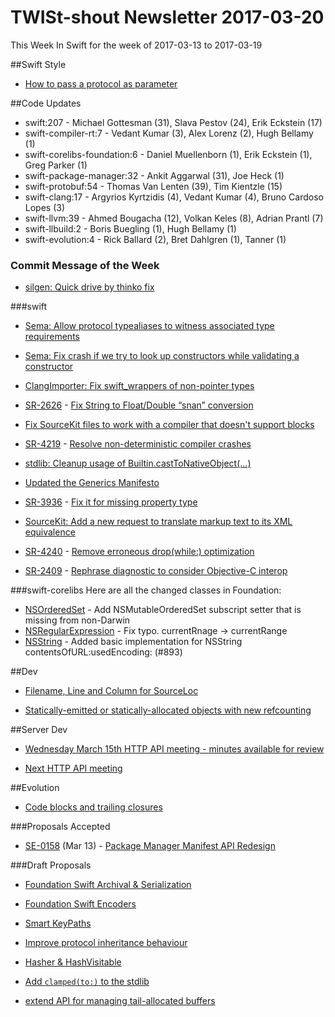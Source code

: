 # TWISt-shout Newsletter 2017-03-20
This Week In Swift for the week of 2017-03-13 to 2017-03-19

##Swift Style

* [How to pass a protocol as parameter](https://lists.swift.org/pipermail/swift-users/Week-of-Mon-20170313/004969.html)

##Code Updates

* swift:207 - Michael Gottesman (31), Slava Pestov (24), Erik Eckstein (17)
* swift-compiler-rt:7 - Vedant Kumar (3), Alex Lorenz (2), Hugh Bellamy (1)
* swift-corelibs-foundation:6 - Daniel Muellenborn (1), Erik Eckstein (1), Greg Parker (1)
* swift-package-manager:32 - Ankit Aggarwal (31), Joe Heck (1)
* swift-protobuf:54 - Thomas Van Lenten (39), Tim Kientzle (15)
* swift-clang:17 - Argyrios Kyrtzidis (4), Vedant Kumar (4), Bruno Cardoso Lopes (3)
* swift-llvm:39 - Ahmed Bougacha (12), Volkan Keles (8), Adrian Prantl (7)
* swift-llbuild:2 - Boris Buegling (1), Hugh Bellamy (1)
* swift-evolution:4 - Rick Ballard (2), Bret Dahlgren (1), Tanner (1)

### Commit Message of the Week

* [silgen: Quick drive by thinko fix](http://github.com/apple/swift/commit/4c61867097ff6e2ea15668911c704725534403ef)

###swift

* [Sema: Allow protocol typealiases to witness associated type requirements](http://github.com/apple/swift/commit/3ab7c7283d039f4011a371699ea4e99a0dc8d85e)

* [Sema: Fix crash if we try to look up constructors while validating a constructor](http://github.com/apple/swift/commit/068f3a18da04a8ffd4881ea57744bd94ba34b189)

* [ClangImporter: Fix swift_wrappers of non-pointer types](http://github.com/apple/swift/commit/1837918569e3c2d3d3f29329360449fa20ab75ef)

* [SR-2626](https://bugs.swift.org/browse/SR-2626) - [Fix String to Float/Double “snan” conversion](http://github.com/apple/swift/commit/66131c01d31a147b95ca191fd086f8c244fee5d8)

* [Fix SourceKit files to work with a compiler that doesn't support blocks](http://github.com/apple/swift/commit/391d8d1b35e19fc076146584e54448c7bb280d50)

* [SR-4219](https://bugs.swift.org/browse/SR-4219) - [Resolve non-deterministic compiler crashes](http://github.com/apple/swift/commit/6543405e2dee0cf3c48269fa1a9f89b1f0590550)

* [stdlib: Cleanup usage of Builtin.castToNativeObject(...)](http://github.com/apple/swift/commit/6d7b11c8eb84eafa1465dd2677f6b014bffb9a02)

* [Updated the Generics Manifesto](http://github.com/apple/swift/commit/7214c89f8ce0f1f866e39464151822f83c93bd08)

* [SR-3936](https://bugs.swift.org/browse/SR-3936) - [Fix it for missing property type](http://github.com/apple/swift/commit/6de44b0fb1b8b5425b418a12f0e748495926a8f2)

* [SourceKit: Add a new request to translate markup text to its XML equivalence](://github.com/apple/swift/commit/0d97dd4992357ecfbee84586a7d16be57c806510)

* [SR-4240](https://bugs.swift.org/browse/SR-4240) - [Remove erroneous drop(while:) optimization](http://github.com/apple/swift/commit/81968e21ff28e1665e39f577704d7aaa86270e0f)

* [SR-2409](https://bugs.swift.org/browse/SR-2409) - [Rephrase diagnostic to consider Objective-C interop](http://github.com/apple/swift/commit/56c1e2310ead22d3b10fc5d0cfcd98432eddcbb3)
  
###swift-corelibs
Here are all the changed classes in Foundation:

* [NSOrderedSet](https://github.com/apple/swift-corelibs-foundation/commits/master/Foundation/NSOrderedSet.swift) - Add NSMutableOrderedSet subscript setter that is missing from non-Darwin
* [NSRegularExpression](https://github.com/apple/swift-corelibs-foundation/commits/master/Foundation/NSRegularExpression.swift) - Fix typo. currentRnage -> currentRange
* [NSString](https://github.com/apple/swift-corelibs-foundation/commits/master/Foundation/NSString.swift) - Added basic implementation for NSString contentsOfURL:usedEncoding: (#893)

##Dev

* [Filename, Line and Column for SourceLoc](https://lists.swift.org/pipermail/swift-dev/Week-of-Mon-20170313/004232.html)

* [Statically-emitted or statically-allocated objects with	new refcounting](https://lists.swift.org/pipermail/swift-dev/Week-of-Mon-20170313/004221.html)

##Server Dev

* [Wednesday March 15th HTTP API meeting - minutes	available for review](https://lists.swift.org/pipermail/swift-server-dev/Week-of-Mon-20170313/000295.html)

* [Next HTTP API meeting](https://lists.swift.org/pipermail/swift-server-dev/Week-of-Mon-20170313/000296.html)

##Evolution

* [Code blocks and trailing closures](https://lists.swift.org/pipermail/swift-evolution/Week-of-Mon-20170313/033888.html)

###Proposals Accepted

* [SE-0158](https://github.com/apple/swift-evolution/blob/master/proposals/0158-package-manager-manifest-api-redesign.md) (Mar 13) - [Package Manager Manifest API Redesign](https://lists.swift.org/pipermail/swift-evolution-announce/2017-March/000330.html)
  
###Draft Proposals

* [Foundation Swift Archival & Serialization](https://lists.swift.org/pipermail/swift-evolution/Week-of-Mon-20170313/033910.html)

* [Foundation Swift Encoders](https://lists.swift.org/pipermail/swift-evolution/Week-of-Mon-20170313/033909.html)

* [Smart KeyPaths](https://lists.swift.org/pipermail/swift-evolution/Week-of-Mon-20170313/033998.html)

* [Improve protocol inheritance	behaviour](https://lists.swift.org/pipermail/swift-evolution/Week-of-Mon-20170313/033787.html)

* [Hasher & HashVisitable](https://lists.swift.org/pipermail/swift-evolution/Week-of-Mon-20170313/033781.html)

* [Add `clamped(to:)` to the stdlib](https://lists.swift.org/pipermail/swift-evolution/Week-of-Mon-20170313/033831.html)

* [extend API for managing tail-allocated buffers](https://lists.swift.org/pipermail/swift-evolution/Week-of-Mon-20170313/033933.html)
